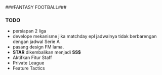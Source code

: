 ###FANTASY FOOTBALL###
### TODO ###
* persiapan 2 liga
* develope mekanisme jika matchday epl jadwalnya tidak berbarengan dengan jadwal Serie A
* pasang design FM lama.
* **STAR** dikembalikan menjadi **SS$**
* Aktifkan Fitur Staff
* Private League
* Feature Tactics